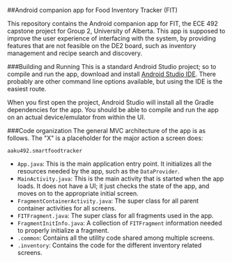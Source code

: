 ##Android companion app for Food Inventory Tracker (FIT)

This repository contains the Android companion app for FIT, the ECE 492 capstone project for Group 2, University of Alberta. This app is supposed to improve the user experience of interfacing with the system, by providing features that are not feasible on the DE2 board, such as inventory management and recipe search and discovery.


###Building and Running
This is a standard Android Studio project; so to compile and run the app, download and install [Android Studio IDE](https://developer.android.com/studio/index.html). There probably are other command line options available, but using the IDE is the easiest route.

When you first open the project, Android Studio will install all the Gradle dependencies for the app. You should be able to compile and run the app on an actual device/emulator from within the UI.

###Code organization
The general MVC architecture of the app is as follows. The "X" is a placeholder for the major action a screen does:
<insert the UML here>

`aaku492.smartfoodtracker`

* `App.java`: This is the main application entry point. It initializes all the resources needed by the app, such as the `DataProvider`.
* `MainActivity.java`: This is the main activity that is started when the app loads. It does not have a UI; it just checks the state of the app, and moves on to the appropriate initial screen.
* `FragmentContainerActivity.java`: The super class for all parent container activities for all screens.
* `FITFragment.java`: The super class for all fragments used in the app.
* `FragmentInitInfo.java`: A collection of `FITFragment` information needed to properly initialize a fragment.
* `.common`: Contains all the utility code shared among multiple screens.
* `.inventory`: Contains the code for the different inventory related screens.

